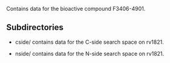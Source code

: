 Contains data for the bioactive compound F3406-4901.

## Subdirectories

- cside/ contains data for the C-side search space on rv1821.

- nside/ contains data for the N-side search space on rv1821.

